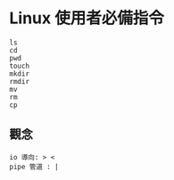 # Linux 使用者必備指令

```
ls
cd
pwd
touch
mkdir
rmdir
mv
rm
cp
```

## 觀念

```
io 導向: > <
pipe 管道 : | 
```